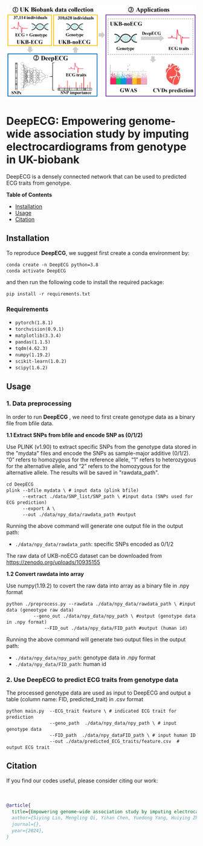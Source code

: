![](figures/DeepECG.png)

# DeepECG: Empowering genome-wide association study by imputing electrocardiograms from genotype in UK-biobank 
DeepECG is a densely connected network that can be used to predicted ECG traits from genotype.

**Table of Contents**

* [Installation](#Installation)
* [Usage](#Usage)
* [Citation](#Citation)

## Installation

To reproduce **DeepECG**, we suggest first create a conda environment by:

~~~shell
conda create -n DeepECG python=3.8
conda activate DeepECG
~~~

and then run the following code to install the required package:

~~~shell
pip install -r requirements.txt
~~~
### Requirements
- `pytorch(1.8.1)`
- `torchvision(0.9.1)`
- `matplotlib(3.3.4)`
- `pandas(1.1.5)`
- `tqdm(4.62.3)`
- `numpy(1.19.2)`
- `scikit-learn(1.0.2)`
- `scipy(1.6.2)`

## Usage 
### 1. Data preprocessing

In order to run **DeepECG** , we need to first create genotype data as a binary file from bfile data.

**1.1 Extract SNPs from bfile and encode SNP as (0/1/2)**

Use PLINK (v1.90) to extract specific SNPs from the genotype data stored in the "mydata" files and encode the SNPs as sample-major additive (0/1/2). “0” refers to homozygous for the reference allele, “1” refers to heterozygous for the alternative allele, and “2” refers to the homozygous for the alternative allele. The results will be saved in "rawdata_path".

```
cd DeepECG
plink --bfile mydata \ # input data (plink bfile)
	  --extract ./data/SNP_list/SNP_path \ #input data (SNPs used for ECG prediction)
	  --export A \
	  --out ./data/npy_data/rawdata_path #output
```
Running the above command will generate one output file in the output path:
- `./data/npy_data/rawdata_path`: specific SNPs encoded as 0/1/2

The raw data of UKB-noECG dataset can be downloaded from https://zenodo.org/uploads/10935155

**1.2 Convert rawdata into array**

Use numpy(1.19.2) to covert the raw data into array as a binary file in .npy format

```
python ./preprocess.py --rawdata ./data/npy_data/rawdata_path \ #input data (geneotype raw data)
	      --geno_out ./data/npy_data/npy_path \ #output (genotype data in .npy format)
              --FID_out ./data/npy_data/FID_path #output (human id)
```
Running the above command will generate two output files in the output path:
- `./data/npy_data/npy_path`: genotype data in .npy format
- `./data/npy_data/FID_path`: human id

### 2. Use DeepECG to predict ECG traits from genotype data

The processed genotype data are used as input to DeepECG and output a table (column name: FID, predicted_trait) in .csv format

```
python main.py  --ECG_trait feature \ # indicated ECG trait for prediction
                --geno_path  ./data/npy_data/npy_path \ # input genotype data
                --FID_path  ./data/npy_dataFID_path \ # input human ID
                --out ./data/predicted_ECG_traits/feature.csv  # output ECG trait
```


## Citation

If you find our codes useful, please consider citing our work:

~~~bibtex


@article{
  title={Empowering genome-wide association study by imputing electrocardiograms from genotype in UK-biobank},
  author={Siying Lin, Mengling Qi, Yihan Chen, Yuedong Yang, Huiying Zhao*},
  journal={},
  year={2024},
}
~~~
